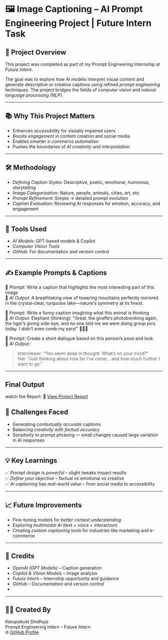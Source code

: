 # 🖼️ Image Captioning – AI Prompt Engineering Project | Future Intern Task

## 🎯 Project Overview
This project was completed as part of my Prompt Engineering Internship at *Future Intern*.

The goal was to explore how AI models interpret visual content and generate descriptive or creative captions using refined *prompt engineering* techniques. The project bridges the fields of *computer vision* and *natural language processing (NLP)*.

---

## 📚 Why This Project Matters

- Enhances *accessibility* for visually impaired users  
- Boosts *engagement* in content creation and social media  
- Enables smarter *e-commerce automation*  
- Pushes the boundaries of *AI creativity and interpretation*

---

## 🛠️ Methodology

- *Defining Caption Styles*: Descriptive, poetic, emotional, humorous, storytelling  
- *Image Categorization*: Nature, people, animals, cities, art, etc.  
- *Prompt Refinement*: Simple → detailed prompt evolution  
- *Caption Evaluation*: Reviewing AI responses for emotion, accuracy, and engagement  

---

## 🧪 Tools Used

- *AI Models*: GPT-based models & Copilot  
- *Computer Vision Tools*  
- *GitHub*: For documentation and version control

---

## ✍️ Example Prompts & Captions

🔹 *Prompt:* Write a caption that highlights the most interesting part of this image  
🧠 *AI Output:* A breathtaking view of towering mountains perfectly mirrored in the crystal-clear, turquoise lake—nature's symmetry at its finest.

🔹 *Prompt:* Write a funny caption imagining what this animal is thinking  
🧠 *AI Output:* Elephant (thinking): "Great, the giraffe’s photobombing again, the tiger’s giving side-eye, and no one told me we were doing group pics today. I didn’t even comb my ears!" 🐘📸😅

🔹 *Prompt:* Create a short dialogue based on this person’s pose and look  
🧠 *AI Output:*  
> Interviewer: "You seem deep in thought. What’s on your mind?"  
> Her: "Just thinking about how far I’ve come… and how much further I want to go."

---
## Final Output 
watch the Report: 📄 [View Project Report](https://github.com/Sindhuja0604/FUTURE_PE_01/blob/main/ImageCaptioning_Report.pdf)

## 🚧 Challenges Faced

- Generating *contextually accurate* captions  
- Balancing *creativity with factual accuracy*  
- Sensitivity to prompt phrasing — small changes caused large variation in AI responses  

---

## 💡 Key Learnings

✅ *Prompt design is powerful* – slight tweaks impact results  
✅ *Define your objective* – factual vs emotional vs creative  
✅ *AI captioning has real-world value* – from social media to accessibility

---

## 📈 Future Improvements

- Fine-tuning models for *better context understanding*  
- Exploring *multimodal AI* (text + voice + interaction)  
- Creating *custom captioning tools* for industries like marketing and e-commerce

---

## 🙏 Credits

- *OpenAI (GPT Models)* – Caption generation  
- *Copilot & Vision Models* – Image analysis  
- *Future Intern* – Internship opportunity and guidance  
- *GitHub* – Documentation and version control
- 

---

## 👩‍💻 Created By

*Karupakula Sindhuja*  
Prompt Engineering Intern – Future Intern  
🌐 [GitHub Profile](https://github.com/Sindhuja0604)
